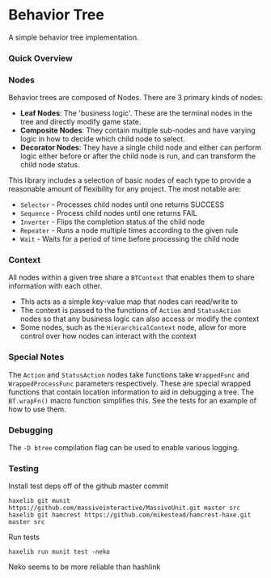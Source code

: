 # Behavior Tree

A simple behavior tree implementation. 

### **Quick Overview**

### Nodes

Behavior trees are composed of Nodes. There are 3 primary kinds of nodes:
* **Leaf Nodes**: The 'business logic'. These are the terminal nodes in the tree and directly modify game state.
* **Composite Nodes**: They contain multiple sub-nodes and have varying logic in how to decide which child node to select.
* **Decorator Nodes**: They have a single child node and either can perform logic either before or after the child node is run, and can transform the child node status.

This library includes a selection of basic nodes of each type to provide a reasonable amount of flexibility for any project. The most notable are:

* `Selector` - Processes child nodes until one returns SUCCESS
* `Sequence` - Process child nodes until one returns FAIL
* `Inverter` - Flips the completion status of the child node
* `Repeater` - Runs a node multiple times according to the given rule
* `Wait` - Waits for a period of time before processing the child node

### Context

All nodes within a given tree share a `BTContext` that enables them to share information with each other.

* This acts as a simple key-value map that nodes can read/write to
* The context is passed to the functions of `Action` and `StatusAction` nodes so that any business logic can also access or modify the context
* Some nodes, such as the `HierarchicalContext` node, allow for more control over how nodes can interact with the context

### Special Notes

The `Action` and `StatusAction` nodes take functions take `WrappedFunc` and `WrappedProcessFunc` parameters respectively. These are special wrapped functions that contain location information to aid in debugging a tree. The `BT.wrapFn()` macro function simplifies this. See the tests for an example of how to use them.

### Debugging
The `-D btree` compilation flag can be used to enable various logging.

### Testing

Install test deps off of the github master commit
```
haxelib git munit https://github.com/massiveinteractive/MassiveUnit.git master src
haxelib git hamcrest https://github.com/mikestead/hamcrest-haxe.git master src
```

Run tests
```
haxelib run munit test -neko
```

Neko seems to be more reliable than hashlink